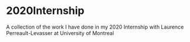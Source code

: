 # 2020Internship
A collection of the work I have done in my 2020 Internship with Laurence Perreault-Levasser at University of Montreal


